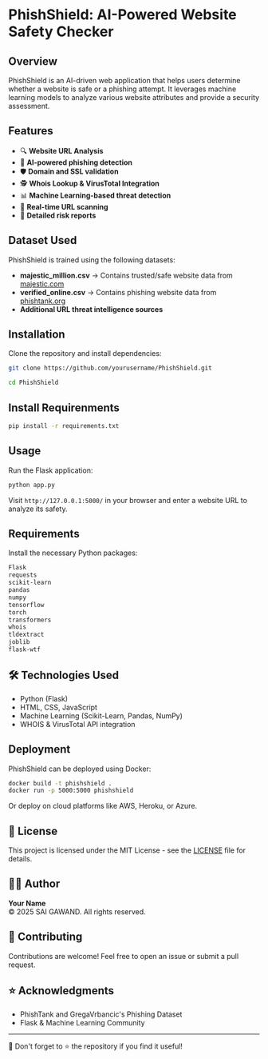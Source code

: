 # PhishShield: AI-Powered Website Safety Checker

## Overview
PhishShield is an AI-driven web application that helps users determine whether a website is safe or a phishing attempt. It leverages machine learning models to analyze various website attributes and provide a security assessment.

## Features
- 🔍 **Website URL Analysis**
- 🔐 **AI-powered phishing detection**
- 🛡 **Domain and SSL validation**
- 🕵 **Whois Lookup & VirusTotal Integration**
- 📊 **Machine Learning-based threat detection**
- 📡 **Real-time URL scanning**
- 📜 **Detailed risk reports**

## Dataset Used
PhishShield is trained using the following datasets:
- **majestic_million.csv** → Contains trusted/safe website data from [majestic.com](https://majestic.com/)
- **verified_online.csv** → Contains phishing website data from [phishtank.org](https://phishtank.org/)
- **Additional URL threat intelligence sources**

## Installation
Clone the repository and install dependencies:
```bash
git clone https://github.com/yourusername/PhishShield.git
```
```bash
cd PhishShield
```
## Install Requirenments
```bash
pip install -r requirements.txt
```

## Usage
Run the Flask application:
```bash
python app.py
```
Visit `http://127.0.0.1:5000/` in your browser and enter a website URL to analyze its safety.

## Requirements
Install the necessary Python packages:
```bash
Flask
requests
scikit-learn
pandas
numpy
tensorflow
torch
transformers
whois
tldextract
joblib
flask-wtf
```

## 🛠 Technologies Used
- Python (Flask)
- HTML, CSS, JavaScript
- Machine Learning (Scikit-Learn, Pandas, NumPy)
- WHOIS & VirusTotal API integration

## Deployment
PhishShield can be deployed using Docker:
```bash
docker build -t phishshield .
docker run -p 5000:5000 phishshield
```
Or deploy on cloud platforms like AWS, Heroku, or Azure.


## 📜 License
This project is licensed under the MIT License - see the [LICENSE](LICENSE) file for details.

## 👨‍💻 Author
**Your Name**  
© 2025 SAI GAWAND. All rights reserved.

## 🤝 Contributing
Contributions are welcome! Feel free to open an issue or submit a pull request.

## ⭐ Acknowledgments
- PhishTank and GregaVrbancic's Phishing Dataset
- Flask & Machine Learning Community

---
📢 Don't forget to ⭐ the repository if you find it useful!
